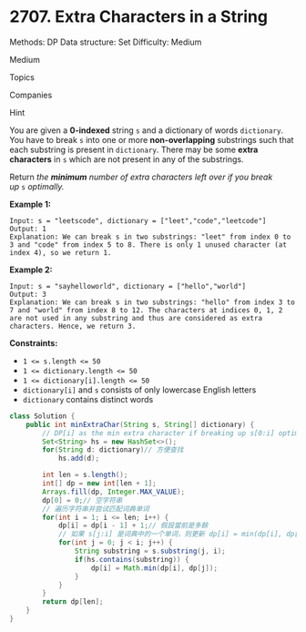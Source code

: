 # 2707. Extra Characters in a String

Methods: DP
Data structure: Set
Difficulty: Medium

Medium

Topics

Companies

Hint

You are given a **0-indexed** string `s` and a dictionary of words `dictionary`. You have to break `s` into one or more **non-overlapping** substrings such that each substring is present in `dictionary`. There may be some **extra characters** in `s` which are not present in any of the substrings.

Return *the **minimum** number of extra characters left over if you break up* `s` *optimally.*

**Example 1:**

```
Input: s = "leetscode", dictionary = ["leet","code","leetcode"]
Output: 1
Explanation: We can break s in two substrings: "leet" from index 0 to 3 and "code" from index 5 to 8. There is only 1 unused character (at index 4), so we return 1.

```

**Example 2:**

```
Input: s = "sayhelloworld", dictionary = ["hello","world"]
Output: 3
Explanation: We can break s in two substrings: "hello" from index 3 to 7 and "world" from index 8 to 12. The characters at indices 0, 1, 2 are not used in any substring and thus are considered as extra characters. Hence, we return 3.

```

**Constraints:**

- `1 <= s.length <= 50`
- `1 <= dictionary.length <= 50`
- `1 <= dictionary[i].length <= 50`
- `dictionary[i]` and `s` consists of only lowercase English letters
- `dictionary` contains distinct words

```java
class Solution {
    public int minExtraChar(String s, String[] dictionary) {
        // DP[i] as the min extra character if breaking up s[0:i] optimally.
        Set<String> hs = new HashSet<>();
        for(String d: dictionary)// 方便查找
            hs.add(d);

        int len = s.length();
        int[] dp = new int[len + 1];
        Arrays.fill(dp, Integer.MAX_VALUE);
        dp[0] = 0;// 空字符串
        // 遍历字符串并尝试匹配词典单词
        for(int i = 1; i <= len; i++) {
            dp[i] = dp[i - 1] + 1;// 假設當前是多餘
            // 如果 s[j:i] 是词典中的一个单词，则更新 dp[i] = min(dp[i], dp[j])
            for(int j = 0; j < i; j++) {
                String substring = s.substring(j, i);
                if(hs.contains(substring)) {
                    dp[i] = Math.min(dp[i], dp[j]);
                }
            }
        }
        return dp[len];
    }
}
```